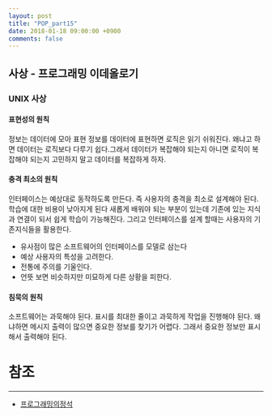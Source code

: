 ```yaml
---
layout: post
title: "POP_part15"
date: 2018-01-18 09:00:00 +0900
comments: false
---
```


## 사상 - 프로그래밍 이데올로기

### UNIX 사상

#### 표현성의 원칙

정보는 데이터에 모아 표현 정보를 데이터에 표현하면 로직은 읽기 쉬워진다.
왜냐고 하면 데이터는 로직보다 다루기 쉽다.그래서 데이터가 복잡해야 되는지 아니면 로직이 복잡해야 되는지
고민하지 말고 데이터를 복잡하게 하자.

#### 충격 최소의 원칙

인터페이스는 예상대로 동작하도록 만든다. 즉 사용자의 충격을 최소로 설계해야 된다.
학습에 대한 비용이 낮아지게 된다 새롭게 배워야 되는 부분이 있는데 기존에 있는 지식과 연결이 되서 
쉽게 학습이 가능해진다. 그리고 인터페이스를 설계 할때는 사용자의 기존지식들을 활용한다.

* 유사점이 많은 소프트웨어의 인터페이스를 모델로 삼는다
* 예상 사용자의 특성을 고려한다.
* 전통에 주의를 기울인다.
* 언뜻 보면 비슷하지만 미묘하게 다른 상황을 피한다.

#### 침묵의 원칙

소프트웨어는 과묵해야 된다. 표시를 최대한 줄이고 과묵하게 작업을 진행해야 된다.
왜냐하면 메시지 출력이 많으면 중요한 정보를 찾기가 어렵다. 그래서 중요한 정보만 표시해서 출력해야 된다.




# 참조
-----
* [프로그래밍의정석](http://www.yes24.com/24/Goods/55254076?Acode=101)
